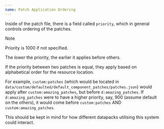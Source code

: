 ```yaml
---
name: Patch Application Ordering
---
```

Inside of the patch file, there is a field called `priority`, which in general controls ordering of the patches.
> [!NOTE]
> Priority is 1000 if not specified.

The *lower* the priority, the earlier it applies before others.

If the priority between two patches is equal, they apply based on alphabetical order for the resource location.

For example, `custom:patches` (which would be located in `data/custom/defaulted/default_component_patches/patches.json`) would apply after `custom:amazing_patches`, but before `d:amazing_patches`. If `d:amazing_patches` were to have a higher priority, say, 900 (assume default on the others), it would come before `custom:patches` AND `custom:amazing_patches`.

This should be kept in mind for how different datapacks utilising this system could interact.
